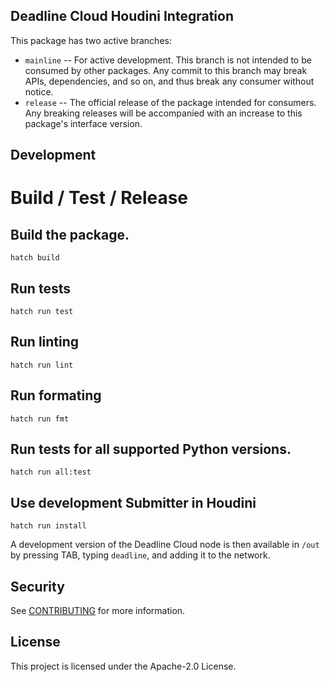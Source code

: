 ## Deadline Cloud Houdini Integration

This package has two active branches:

- `mainline` -- For active development. This branch is not intended to be consumed by other packages. Any commit to this branch may break APIs, dependencies, and so on, and thus break any consumer without notice.
- `release` -- The official release of the package intended for consumers. Any breaking releases will be accompanied with an increase to this package's interface version.

## Development

# Build / Test / Release

## Build the package.
```
hatch build
```

## Run tests
```
hatch run test
```

## Run linting
```
hatch run lint
```

## Run formating
```
hatch run fmt
```

## Run tests for all supported Python versions.
```
hatch run all:test
```

## Use development Submitter in Houdini
```
hatch run install
```

A development version of the Deadline Cloud node is then available in `/out` by pressing TAB, typing `deadline`, and adding it to the network.

## Security

See [CONTRIBUTING](CONTRIBUTING.md#security-issue-notifications) for more information.

## License

This project is licensed under the Apache-2.0 License.
